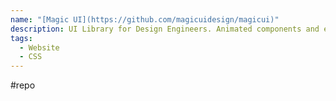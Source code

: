 ```yaml
---
name: "[Magic UI](https://github.com/magicuidesign/magicui)"
description: UI Library for Design Engineers. Animated components and effects you can copy and paste into your apps. Free. Open Source.
tags:
  - Website
  - CSS
---
```

#repo
